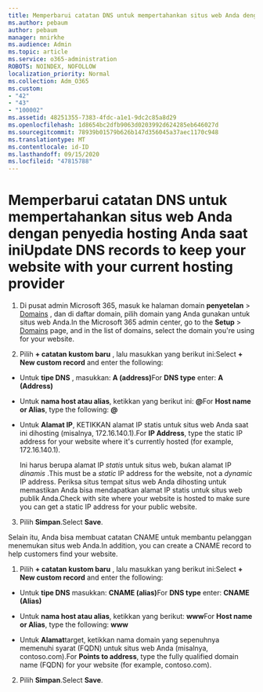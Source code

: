 ```yaml
---
title: Memperbarui catatan DNS untuk mempertahankan situs web Anda dengan penyedia hosting Anda saat ini
ms.author: pebaum
author: pebaum
manager: mnirkhe
ms.audience: Admin
ms.topic: article
ms.service: o365-administration
ROBOTS: NOINDEX, NOFOLLOW
localization_priority: Normal
ms.collection: Adm_O365
ms.custom:
- "42"
- "43"
- "100002"
ms.assetid: 48251355-7383-4fdc-a1e1-9dc2c85a8d29
ms.openlocfilehash: 1d8654bc2dfb9063d0203992d624285eb646027d
ms.sourcegitcommit: 78939b01579b626b147d356045a37aec1170c948
ms.translationtype: MT
ms.contentlocale: id-ID
ms.lasthandoff: 09/15/2020
ms.locfileid: "47815788"
---
```

# <a name="update-dns-records-to-keep-your-website-with-your-current-hosting-provider"></a><span data-ttu-id="c674f-102">Memperbarui catatan DNS untuk mempertahankan situs web Anda dengan penyedia hosting Anda saat ini</span><span class="sxs-lookup"><span data-stu-id="c674f-102">Update DNS records to keep your website with your current hosting provider</span></span>

1. <span data-ttu-id="c674f-103">Di pusat admin Microsoft 365, masuk ke halaman domain **penyetelan**  >  [Domains](https://admin.microsoft.com/Adminportal#/Domains) , dan di daftar domain, pilih domain yang Anda gunakan untuk situs web Anda.</span><span class="sxs-lookup"><span data-stu-id="c674f-103">In the Microsoft 365 admin center, go to the **Setup** > [Domains](https://admin.microsoft.com/Adminportal#/Domains) page, and in the list of domains, select the domain you're using for your website.</span></span>

2. <span data-ttu-id="c674f-104">Pilih **+ catatan kustom baru** , lalu masukkan yang berikut ini:</span><span class="sxs-lookup"><span data-stu-id="c674f-104">Select **+ New custom record** and enter the following:</span></span>

  - <span data-ttu-id="c674f-105">Untuk **tipe DNS** , masukkan: **A (address)**</span><span class="sxs-lookup"><span data-stu-id="c674f-105">For **DNS type** enter: **A (Address)**</span></span>

  - <span data-ttu-id="c674f-106">Untuk **nama host atau alias**, ketikkan yang berikut ini: **@**</span><span class="sxs-lookup"><span data-stu-id="c674f-106">For **Host name or Alias**, type the following: **@**</span></span>

  - <span data-ttu-id="c674f-107">Untuk **Alamat IP**, KETIKKAN alamat IP statis untuk situs web Anda saat ini dihosting (misalnya, 172.16.140.1).</span><span class="sxs-lookup"><span data-stu-id="c674f-107">For **IP Address**, type the static IP address for your website where it's currently hosted (for example, 172.16.140.1).</span></span>

    <span data-ttu-id="c674f-108">Ini harus berupa alamat IP  *statis*  untuk situs web, bukan alamat IP  *dinamis*  .</span><span class="sxs-lookup"><span data-stu-id="c674f-108">This must be a  *static*  IP address for the website, not a  *dynamic*  IP address.</span></span> <span data-ttu-id="c674f-109">Periksa situs tempat situs web Anda dihosting untuk memastikan Anda bisa mendapatkan alamat IP statis untuk situs web publik Anda.</span><span class="sxs-lookup"><span data-stu-id="c674f-109">Check with site where your website is hosted to make sure you can get a static IP address for your public website.</span></span>

3. <span data-ttu-id="c674f-110">Pilih **Simpan**.</span><span class="sxs-lookup"><span data-stu-id="c674f-110">Select **Save**.</span></span>

<span data-ttu-id="c674f-111">Selain itu, Anda bisa membuat catatan CNAME untuk membantu pelanggan menemukan situs web Anda.</span><span class="sxs-lookup"><span data-stu-id="c674f-111">In addition, you can create a CNAME record to help customers find your website.</span></span>
  
1. <span data-ttu-id="c674f-112">Pilih **+ catatan kustom baru** , lalu masukkan yang berikut ini:</span><span class="sxs-lookup"><span data-stu-id="c674f-112">Select **+ New custom record** and enter the following:</span></span>

  - <span data-ttu-id="c674f-113">Untuk **tipe DNS** masukkan: **CNAME (alias)**</span><span class="sxs-lookup"><span data-stu-id="c674f-113">For **DNS type** enter: **CNAME (Alias)**</span></span>

  - <span data-ttu-id="c674f-114">Untuk **nama host atau alias**, ketikkan yang berikut: **www**</span><span class="sxs-lookup"><span data-stu-id="c674f-114">For **Host name or Alias**, type the following: **www**</span></span>

  - <span data-ttu-id="c674f-115">Untuk **Alamat**target, ketikkan nama domain yang sepenuhnya memenuhi syarat (FQDN) untuk situs web Anda (misalnya, contoso.com).</span><span class="sxs-lookup"><span data-stu-id="c674f-115">For **Points to address**, type the fully qualified domain name (FQDN) for your website (for example, contoso.com).</span></span>

2. <span data-ttu-id="c674f-116">Pilih **Simpan**.</span><span class="sxs-lookup"><span data-stu-id="c674f-116">Select **Save**.</span></span>
